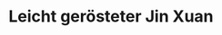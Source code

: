 ---
title: Leicht gerösteter Jin&nbsp;Xuan
color: yellow
info: wie der Vertreter aus Alishan, aber zusätzlich leicht geröstet.

shop: Taiwan Tea Crafts
shop-url: https://www.taiwanteacrafts.com/product/organic-jin-xuan-oolong-tea
order-id: 2022-ttc-1
order-date: Januar 2022
key: 3

show-details: true
type: Oolong
country: Taiwan
location: Beishan 
harvest: Oktober 2021
harvest-style: handgepflückt
elevation: 1100m
cultivar: Jin Xuan
oxidation: niedrig
roasting: leicht

gongfu: true
gongfu-temperature: 90°C
gongfu-weight: 6g pro 100ml 
gongfu-volume: der Gefäßboden bedeckt ist
gongfu-rinse: blitz
gongfu-first: 10 Sekunden
gongfu-second: 10 Sekunden
gongfu-third: 10 Sekunden
gongfu-further: +10 Sekunden pro Aufguss
gongfu-increase-temperature: true
---